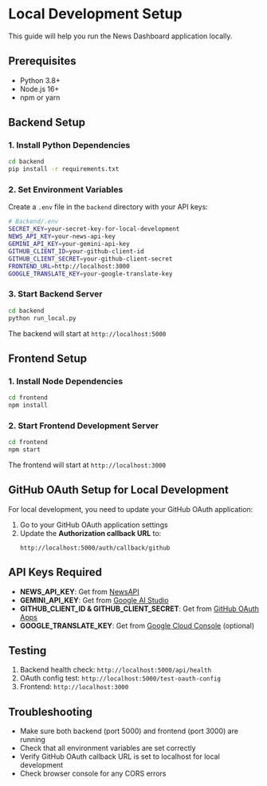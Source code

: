 # Local Development Setup

This guide will help you run the News Dashboard application locally.

## Prerequisites

- Python 3.8+
- Node.js 16+
- npm or yarn

## Backend Setup

### 1. Install Python Dependencies

```bash
cd backend
pip install -r requirements.txt
```

### 2. Set Environment Variables

Create a `.env` file in the `backend` directory with your API keys:

```bash
# Backend/.env
SECRET_KEY=your-secret-key-for-local-development
NEWS_API_KEY=your-news-api-key
GEMINI_API_KEY=your-gemini-api-key
GITHUB_CLIENT_ID=your-github-client-id
GITHUB_CLIENT_SECRET=your-github-client-secret
FRONTEND_URL=http://localhost:3000
GOOGLE_TRANSLATE_KEY=your-google-translate-key
```

### 3. Start Backend Server

```bash
cd backend
python run_local.py
```

The backend will start at `http://localhost:5000`

## Frontend Setup

### 1. Install Node Dependencies

```bash
cd frontend
npm install
```

### 2. Start Frontend Development Server

```bash
cd frontend
npm start
```

The frontend will start at `http://localhost:3000`

## GitHub OAuth Setup for Local Development

For local development, you need to update your GitHub OAuth application:

1. Go to your GitHub OAuth application settings
2. Update the **Authorization callback URL** to:
   ```
   http://localhost:5000/auth/callback/github
   ```

## API Keys Required

- **NEWS_API_KEY**: Get from [NewsAPI](https://newsapi.org/)
- **GEMINI_API_KEY**: Get from [Google AI Studio](https://makersuite.google.com/app/apikey)
- **GITHUB_CLIENT_ID & GITHUB_CLIENT_SECRET**: Get from [GitHub OAuth Apps](https://github.com/settings/developers)
- **GOOGLE_TRANSLATE_KEY**: Get from [Google Cloud Console](https://console.cloud.google.com/) (optional)

## Testing

1. Backend health check: `http://localhost:5000/api/health`
2. OAuth config test: `http://localhost:5000/test-oauth-config`
3. Frontend: `http://localhost:3000`

## Troubleshooting

- Make sure both backend (port 5000) and frontend (port 3000) are running
- Check that all environment variables are set correctly
- Verify GitHub OAuth callback URL is set to localhost for local development
- Check browser console for any CORS errors
